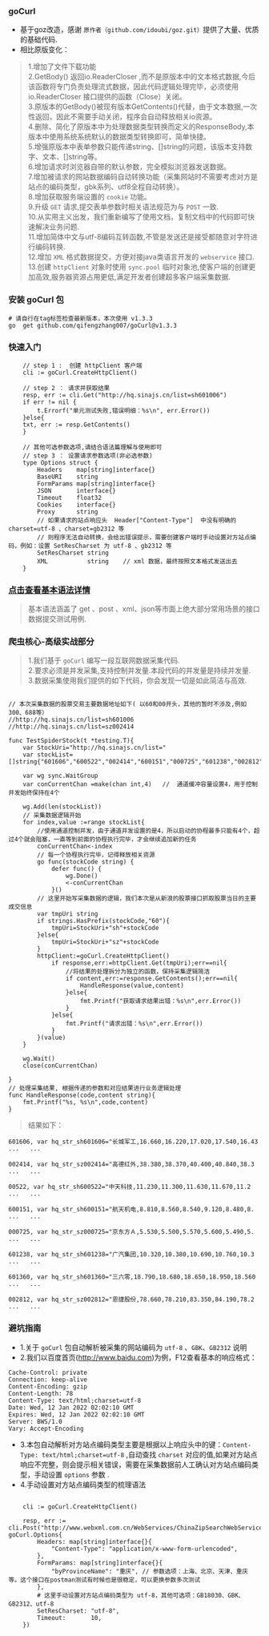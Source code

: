 ###  goCurl

- 基于goz改造，感谢 `原作者（github.com/idoubi/goz.git）`提供了大量、优质的基础代码.  
- 相比原版变化：
>   1.增加了文件下载功能  
>   2.GetBody() 返回io.ReaderCloser ,而不是原版本中的文本格式数据,今后该函数将专门负责处理流式数据，因此代码逻辑处理完毕，必须使用io.ReaderCloser 接口提供的函数（Close）关闭。  
>   3.原版本的GetBody()被现有版本GetContents()代替，由于文本数据,一次性返回，因此不需要手动关闭，程序会自动释放相关io资源。  
>   4.删除、简化了原版本中为处理数据类型转换而定义的ResponseBody,本版本中使用系统系统默认的数据类型转换即可，简单快捷。  
>   5.增强原版本中表单参数只能传递string、[]string的问题，该版本支持数字、文本、[]string等。  
>   6.增加请求时浏览器自带的默认参数，完全模拟浏览器发送数据。  
>   7.增加被请求的网站数据编码自动转换功能（采集网站时不需要考虑对方是站点的编码类型，gbk系列、utf8全程自动转换）。  
>   8.增加获取服务端设置的 `cookie` 功能。    
>   9.升级 `GET` 请求,提交表单参数时相关语法规范为与 `POST` 一致.   
>   10.从实用主义出发，我们重新编写了使用文档，复制文档中的代码即可快速解决业务问题.    
>   11.增加简体中文与utf-8编码互转函数,不管是发送还是接受都随意对字符进行编码转换.  
>   12.增加 `XML` 格式数据提交，方便对接java类语言开发的 `webservice` 接口.  
>   13.创建 `httpClient` 对象时使用 `sync.pool` 临时对象池,使客户端的创建更加高效,服务器资源占用更低,满足开发者创建超多客户端采集数据.    

### 安装 goCurl 包  
```code 
# 请自行在tag标签检查最新版本，本次使用 v1.3.3
go  get github.com/qifengzhang007/goCurl@v1.3.3

```

###  快速入门  
```code
    // step 1 :  创建 httpClient 客户端
	cli := goCurl.CreateHttpClient()

    // step 2 ： 请求并获取结果
	resp, err := cli.Get("http://hq.sinajs.cn/list=sh601006")
	if err != nil {
		t.Errorf("单元测试失败,错误明细：%s\n", err.Error())
	}else{
	txt, err := resp.GetContents()
    }

    // 其他可选参数选项,请结合语法篇理解与使用即可
    // step 3 ： 设置请求参数选项(非必选参数)
    type Options struct {
        Headers    map[string]interface{}
        BaseURI    string
        FormParams map[string]interface{}
        JSON       interface{}
        Timeout    float32
        Cookies    interface{}
        Proxy      string
        // 如果请求的站点响应头  Header["Content-Type"]  中没有明确的 charset=utf-8 、charset=gb2312 等
        // 则程序无法自动转换，会给出错误提示，需要创建客户端时手动设置对方站点编码，例如：设置 SetResCharset 为 utf-8 、gb2312 等
        SetResCharset string   
        XML           string    // xml 数据，最终按照文本格式发送出去
    }

```
### [点击查看基本语法详情](./test/request_test.go)     
> 基本语法涵盖了 get 、post 、xml、json等市面上绝大部分常用场景的接口数据提交测试用例.





### 爬虫核心-高级实战部分
>   1.我们基于 `goCurl` 编写一段互联网数据采集代码.  
>   2.要求必须是并发采集,支持控制并发量.本段代码的并发量是持续并发量.        
>   3.数据采集使用我们提供的如下代码，你会发现一切是如此简洁与高效.            
     
```code 

// 本次采集数据的股票交易主要数据地址如下( 以60和00开头，其他的暂时不涉及,例如 300、688等）
//http://hq.sinajs.cn/list=sh601006
//http://hq.sinajs.cn/list=sz002414

func TestSpiderStock(t *testing.T){
	var StockUri="http://hq.sinajs.cn/list="
	var stockList=[]string{"601606","600522","002414","600151","000725","601238","002812","601360"}

	var wg sync.WaitGroup
	var conCurrentChan =make(chan int,4)   //  通道缓冲容量设置4，用于控制并发始终保持在4个

	wg.Add(len(stockList))
	// 采集数据逻辑开始
	for index,value :=range stockList{
		//使用通道控制并发，由于通道并发设置的是4，所以启动的协程最多只能有4个，超过4个就会阻塞，一直等到前面的协程执行完毕，才会继续追加新的任务
		conCurrentChan<-index
		// 每一个协程执行完毕，记得释放相关资源
		go func(stockCode string) {
			defer func() {
				wg.Done()
				<-conCurrentChan
			}()
		// 这里开始写采集数据的逻辑，我们本次是从新浪的股票接口抓取股票当日的主要成交信息
		var tmpUri string
		if strings.HasPrefix(stockCode,"60"){
			tmpUri=StockUri+"sh"+stockCode
		}else{
			tmpUri=StockUri+"sz"+stockCode
		}
		httpClient:=goCurl.CreateHttpClient()
			if response,err:=httpClient.Get(tmpUri);err==nil{
				//将结果的处理拆分为独立的函数，保持采集逻辑简洁
				if content,err:=response.GetContents();err==nil{
					HandleResponse(value,content)
				}else{
					fmt.Printf("获取请求结果出错：%s\n",err.Error())
				}
			}else{
				fmt.Printf("请求出错：%s\n",err.Error())
			}
		}(value)
	}

	wg.Wait()
	close(conCurrentChan)

}
// 处理采集结果, 根据传递的参数和对应结果进行业务逻辑处理  
func HandleResponse(code,content string){
	fmt.Printf("%s, %s\n",code,content)
}

```  

>结果如下：
```code 
601606, var hq_str_sh601606="长城军工,16.660,16.220,17.020,17.540,16.43  ...   ...
                                                               
002414, var hq_str_sz002414="高德红外,38.380,38.370,40.400,40.840,38.3 ...   ...
                                                               
00522, var hq_str_sh600522="中天科技,11.230,11.300,11.630,11.670,11.2 ...   ...
                                                               
600151, var hq_str_sh600151="航天机电,8.810,8.560,8.540,9.120,8.480,8. ...   ...
                                                               
000725, var hq_str_sz000725="京东方Ａ,5.530,5.500,5.570,5.600,5.490,5. ...   ...
                                                               
601238, var hq_str_sh601238="广汽集团,10.320,10.380,10.690,10.760,10.3 ...   ...
                                                               
601360, var hq_str_sh601360="三六零,18.790,18.680,18.650,18.950,18.560 ...   ...
                                                               
002812, var hq_str_sz002812="恩捷股份,78.660,78.210,83.350,84.190,78.2 ...   ...

```


### 避坑指南 
- 1.关于 `goCurl` 包自动解析被采集的网站编码为 `utf-8` 、`GBK`、`GB2312` 说明
- 2.我们以百度首页(http://www.baidu.com)为例，F12查看基本的响应格式：
```code   
Cache-Control: private
Connection: keep-alive
Content-Encoding: gzip
Content-Length: 78
Content-Type: text/html;charset=utf-8
Date: Wed, 12 Jan 2022 02:02:10 GMT
Expires: Wed, 12 Jan 2022 02:02:10 GMT
Server: BWS/1.0
Vary: Accept-Encoding
```
- 3.本包自动解析对方站点编码类型主要是根据以上响应头中的键：`Content-Type: text/html;charset=utf-8` ,自动查找 `charset` 对应的值,如果对方站点响应不完整，则会提示相关错误，需要在采集数据前人工确认对方站点编码类型，手动设置 `options` 参数 .
- 4.手动设置对方站点编码类型的梳理语法
```code   

	cli := goCurl.CreateHttpClient()

	resp, err := cli.Post("http://www.webxml.com.cn/WebServices/ChinaZipSearchWebService.asmx/getSupportCity", goCurl.Options{
		Headers: map[string]interface{}{
			"Content-Type": "application/x-www-form-urlencoded",
		},
		FormParams: map[string]interface{}{
			"byProvinceName": "重庆", // 参数选项：上海、北京、天津、重庆 等。这个接口在postman测试有时候也是很稳定，可以更换参数多次测试
		},
		# 这里手动设置对方站点编码类型为 utf-8，其他可选项：GB18030、GBK、GB2312、utf-8
		SetResCharset: "utf-8",
		Timeout:       10,
	})

```
